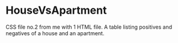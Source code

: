 # HouseVsApartment
CSS file no.2 from me with 1 HTML file.
A table listing positives and negatives of a house and an apartment.
